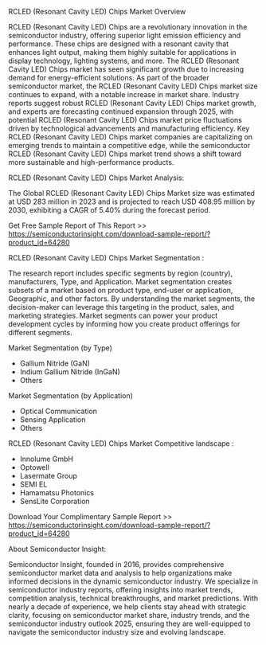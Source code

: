 RCLED (Resonant Cavity LED) Chips Market Overview

RCLED (Resonant Cavity LED) Chips are a revolutionary innovation in the semiconductor industry, offering superior light emission efficiency and performance. These chips are designed with a resonant cavity that enhances light output, making them highly suitable for applications in display technology, lighting systems, and more. The RCLED (Resonant Cavity LED) Chips market has seen significant growth due to increasing demand for energy-efficient solutions. As part of the broader semiconductor market, the RCLED (Resonant Cavity LED) Chips market size continues to expand, with a notable increase in market share. Industry reports suggest robust RCLED (Resonant Cavity LED) Chips market growth, and experts are forecasting continued expansion through 2025, with potential RCLED (Resonant Cavity LED) Chips market price fluctuations driven by technological advancements and manufacturing efficiency. Key RCLED (Resonant Cavity LED) Chips market companies are capitalizing on emerging trends to maintain a competitive edge, while the semiconductor RCLED (Resonant Cavity LED) Chips market trend shows a shift toward more sustainable and high-performance products. 

RCLED (Resonant Cavity LED) Chips Market Analysis:

The Global RCLED (Resonant Cavity LED) Chips Market size was estimated at USD 283 million in 2023 and is projected to reach USD 408.95 million by 2030, exhibiting a CAGR of 5.40% during the forecast period. 

Get Free Sample Report of This Report >> https://semiconductorinsight.com/download-sample-report/?product_id=64280

RCLED (Resonant Cavity LED) Chips Market Segmentation :

The research report includes specific segments by region (country), manufacturers, Type, and Application. Market segmentation creates subsets of a market based on product type, end-user or application, Geographic, and other factors. By understanding the market segments, the decision-maker can leverage this targeting in the product, sales, and marketing strategies. Market segments can power your product development cycles by informing how you create product offerings for different segments.

Market Segmentation (by Type)

-  Gallium Nitride (GaN)
-  Indium Gallium Nitride (InGaN)
-  Others

Market Segmentation (by Application)

-  Optical Communication
-  Sensing Application
-  Others

RCLED (Resonant Cavity LED) Chips Market Competitive landscape :

-  Innolume GmbH
-  Optowell
-  Lasermate Group
-  SEMI EL
-  Hamamatsu Photonics
-  SensLite Corporation

Download Your Complimentary Sample Report >> https://semiconductorinsight.com/download-sample-report/?product_id=64280 

About Semiconductor Insight:

Semiconductor Insight, founded in 2016, provides comprehensive semiconductor market data and analysis to help organizations make informed decisions in the dynamic semiconductor industry. We specialize in semiconductor industry reports, offering insights into market trends, competition analysis, technical breakthroughs, and market predictions. With nearly a decade of experience, we help clients stay ahead with strategic clarity, focusing on semiconductor market share, industry trends, and the semiconductor industry outlook 2025, ensuring they are well-equipped to navigate the semiconductor industry size and evolving landscape.  

